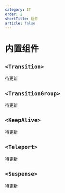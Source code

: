 ```yaml
---
category: IT
order: 2
shortTitle: 组件
article: false
---
```


# 内置组件

## `<Transition>`

待更新

## `<TransitionGroup>`

待更新

## `<KeepAlive>`

待更新

## `<Teleport>`

待更新

## `<Suspense>`

待更新